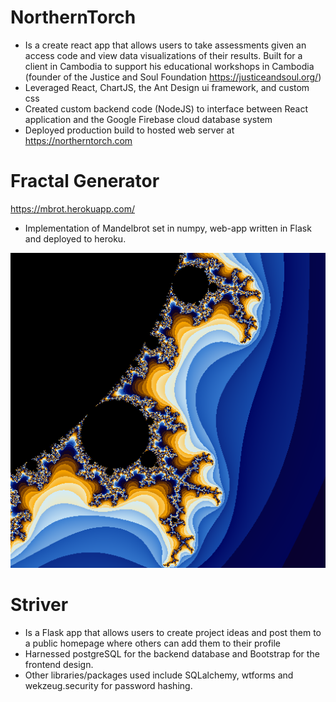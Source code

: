# NorthernTorch
- Is a create react app that allows users to take assessments given an access code and view data visualizations of their results. Built for a client in Cambodia to support his educational workshops in Cambodia (founder of the Justice and Soul Foundation https://justiceandsoul.org/)
- Leveraged React, ChartJS, the Ant Design ui framework, and custom css  
- Created custom backend code (NodeJS) to interface between React application and the Google Firebase cloud database system
- Deployed production build to hosted web server at https://northerntorch.com

# Fractal Generator
https://mbrot.herokuapp.com/
- Implementation of Mandelbrot set in numpy, web-app written in Flask and deployed to heroku.

![fractal sample](https://github.com/benkilimnik/portfolio/blob/master/fractal_sample.png)

# Striver
- Is a Flask app that allows users to create project ideas and post them to a public homepage where others can add them to their profile
- Harnessed postgreSQL for the backend database and Bootstrap for the frontend design. 
- Other libraries/packages used include SQLalchemy, wtforms and wekzeug.security for password hashing. 
